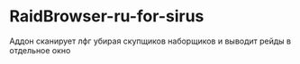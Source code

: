 # RaidBrowser-ru-for-sirus
Аддон сканирует лфг убирая скупщиков наборщиков и выводит рейды в отдельное окно
